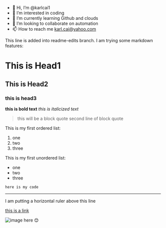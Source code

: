 - 👋 Hi, I’m @karlcai1
- 👀 I’m interested in coding
- 🌱 I’m currently learning Github and clouds
- 💞️ I’m looking to collaborate on automation
- 📫 How to reach me karl.cai@yahoo.com

<!---
karlcai1/karlcai1 is a ✨ special ✨ repository because its `README.md` (this file) appears on your GitHub profile.
You can click the Preview link to take a look at your changes.
--->

This line is added into readme-edits branch. I am trying some markdown features:
# This is Head1
## This is Head2
### this is head3

**this is bold text**
*this is italicized text*
> this will be a block quote
> second line of block quote

This is my first ordered list:
1. one
2. two
3. three

This is my first unordered list:
- one
- two
- three

`here is my code`

---
I am putting a horizontal ruler above this line

[this is a link](https://github.com)

![image here](test.jpg) 😊
